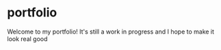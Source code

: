 # portfolio

Welcome to my portfolio! It's still a work in progress and I hope to make it look real good
